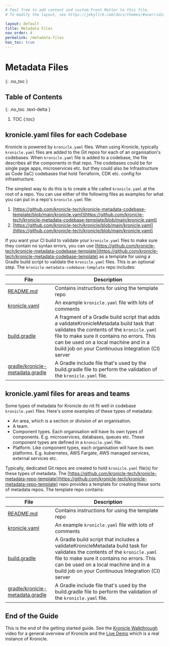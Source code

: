 ```yaml
---
# Feel free to add content and custom Front Matter to this file.
# To modify the layout, see https://jekyllrb.com/docs/themes/#overriding-theme-defaults

layout: default
title: Metadata Files
nav_order: 4
permalink: /metadata-files
has_toc: true
---
```


# Metadata Files
{: .no_toc }


## Table of Contents
{: .no_toc .text-delta }

1. TOC
{:toc}


## kronicle.yaml files for each Codebase 

Kronicle is powered by `kronicle.yaml` files.  When using Kronicle, typically `kronicle.yaml` files are added to the
Git repos for each of an organisation's codebases.  When `kronicle.yaml` file is added to a codebase, the file
describes all the components in that repo.  The codebases could be for single page apps, microservices etc. but they
could also be Infrastructure as Code (IaC) codebases that hold Terraform, CDK etc. config for infrastructure.    

The simplest way to do this is to create a file called `kronicle.yaml` at the root of a repo.  You can use either
of the following files as examples for what you can put in a repo's `kronicle.yaml` file: 

1. [https://github.com/kronicle-tech/kronicle-metadata-codebase-template/blob/main/kronicle.yaml](https://github.com/kronicle-tech/kronicle-metadata-codebase-template/blob/main/kronicle.yaml)
2. [https://github.com/kronicle-tech/kronicle/blob/main/kronicle.yaml](https://github.com/kronicle-tech/kronicle/blob/main/kronicle.yaml)


If you want your CI build to validate your `kronicle.yaml` files to make sure they contain no syntax errors, you can 
use 
[https://github.com/kronicle-tech/kronicle-metadata-codebase-template](https://github.com/kronicle-tech/kronicle-metadata-codebase-template)
as a template for using a Gradle build script to validate the `kronicle.yaml` files.  This is an optional step.  The 
`kronicle-metadata-codebase-template` repo includes:

| File                                                                                                                                              | Description                                                                                                                                                                                                                                                                        |
|---------------------------------------------------------------------------------------------------------------------------------------------------|------------------------------------------------------------------------------------------------------------------------------------------------------------------------------------------------------------------------------------------------------------------------------------|
| [README.md](https://github.com/kronicle-tech/kronicle-metadata-codebase-template/blob/main/README.md)                                             | Contains instructions for using the template repo                                                                                                                                                                                                                                  |
| [kronicle.yaml](https://github.com/kronicle-tech/kronicle-metadata-codebase-template/blob/main/kronicle.yaml)                                     | An example `kronicle.yaml` file with lots of comments                                                                                                                                                                                                                              |
| [build.gradle](https://github.com/kronicle-tech/kronicle-metadata-codebase-template/blob/main/build.gradle)                                       | A fragment of a Gradle build script that adds a validateKronicleMetadata build task that validates the contents of the `kronicle.yaml` file to make sure it contains no errors.  This can be used on a local machine and in a build job on your Continuous Integration (CI) server | 
| [gradle/kronicle-metadata.gradle](https://github.com/kronicle-tech/kronicle-metadata-codebase-template/blob/main/gradle/kronicle-metadata.gradle) | A Gradle include file that's used by the build.gradle file to perform the validation of the `kronicle.yaml` file.                                                                                                                                                                  | 


## kronicle.yaml files for areas and teams

Some types of metadata for Kronicle do nit fit well in codebase `kronicle.yaml` files.  Here's some examples of these 
types of metadata:

* An area, which is a section or division of an organisation.  
* A team.  
* Component types.  Each organisation will have its own types of components.  E.g. microservices, databases, queues etc.  These component types are defined in a `kronicle.yaml` file.
* Platform.  Like component types, each organisation will have its own platforms.  E.g. kubernetes, AWS Fargate, AWS managed services, external services etc.  

Typically, dedicated Git repos are created to hold `kronicle.yaml` file(s) for these types of metadata.  The
[https://github.com/kronicle-tech/kronicle-metadata-repo-template](https://github.com/kronicle-tech/kronicle-metadata-repo-template)
repo provides a template for creating these sorts of metadata repos.  The template repo contains:

| File                                                                                                                                          | Description                                                                                                                                                                                                                                                             |
|-----------------------------------------------------------------------------------------------------------------------------------------------|-------------------------------------------------------------------------------------------------------------------------------------------------------------------------------------------------------------------------------------------------------------------------|
| [README.md](https://github.com/kronicle-tech/kronicle-metadata-repo-template/blob/main/README.md)                                             | Contains instructions for using the template repo                                                                                                                                                                                                                       |
| [kronicle.yaml](https://github.com/kronicle-tech/kronicle-metadata-repo-template/blob/main/kronicle.yaml)                                     | An example `kronicle.yaml` file with lots of comments                                                                                                                                                                                                                   |
| [build.gradle](https://github.com/kronicle-tech/kronicle-metadata-repo-template/blob/main/build.gradle)                                       | A Gradle build script that includes a validateKronicleMetadata build task for validates the contents of the `kronicle.yaml` file to make sure it contains no errors.  This can be used on a local machine and in a build job on your Continuous Integration (CI) server | 
| [gradle/kronicle-metadata.gradle](https://github.com/kronicle-tech/kronicle-metadata-repo-template/blob/main/gradle/kronicle-metadata.gradle) | A Gradle include file that's used by the build.gradle file to perform the validation of the `kronicle.yaml` file.                                                                                                                                                       | 


## End of the Guide

This is the end of the getting started guide.  See the [Kronicle Walkthrough](https://youtu.be/xNvoxBmMQdk) video for
a general overview of Kronicle and the [Live Demo](http://demo.kronicle.tech) which is a real instance of Kronicle.
